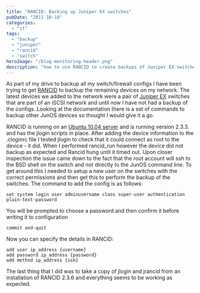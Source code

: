 ```yaml
---
title: "RANCID: Backing up Juniper EX switches"
pubDate: "2011-10-18"
categories:
  - "it"
tags:
  - "backup"
  - "juniper"
  - "rancid"
  - "switch"
heroImage: "/blog-monitoring-header.png"
description: "how to use RANCID to create backups of Juniper EX switches based upon configuration changes"
---
```


As part of my drive to backup all my switch/firewall configs I have been trying to get [RANCID](http://www.shrubbery.net/rancid/) to backup the remaining devices on my network. The latest devices we added to the network were a pair of [Juniper EX](http://www.juniper.net/us/en/products-services/switching/ex-series/) switches that are part of an iSCSI network and until now I have not had a backup of the configs. Looking at the documentation there is a set of commands to backup other JunOS devices so thought I would give it a go.

RANCID is running on an [Ubuntu 10.04 server](http://www.ubuntu.com) and is running version 2.3.3. and has the jlogin scripts in place. After adding the device information to the .cloginrc file I tested jlogin to check that it could connect as root to the device - it did. When I performed rancid_run however the device did not backup as expected and Rancid hung until it timed out. Upon closer inspection the issue came down to the fact that the root account will ssh to the BSD shell on the switch and not directly to the JunOS command line. To get around this I needed to setup a new user on the switches with the correct permissions and then get this to perform the backup of the switches. The command to add the config is as follows:

```
set system login user adminusername class super-user authentication plain-text-password
```

You will be prompted to choose a password and then confirm it before writing it to configuration

```
commit and-quit
```

Now you can specify the details in RANCID:

```
add user ip_address {username}
add password ip_address {password}
add method ip_address {ssh}
```

The last thing that I did was to take a copy of jlogin and jrancid from an installation of RANCID 2.3.6 and everything seems to be working as expected.
